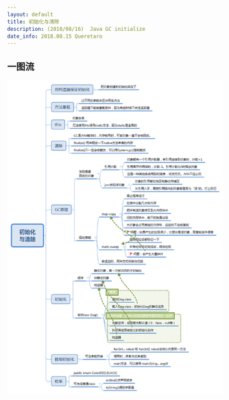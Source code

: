 ```yaml
---
layout: default
title: 初始化与清除
description: (2018/08/16)  Java GC initialize
date_info: 2018.08.15 Queretaro
---
```


## 一图流

![gc](gc/gc.png)
